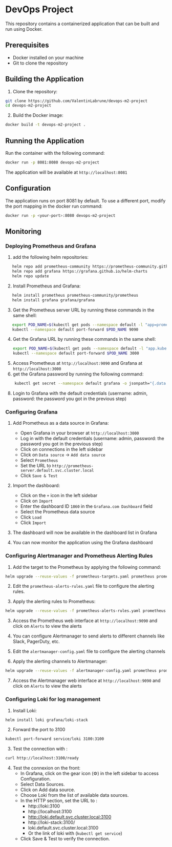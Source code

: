 # DevOps Project

This repository contains a containerized application that can be built and run using Docker.

## Prerequisites

- Docker installed on your machine
- Git to clone the repository

## Building the Application

1. Clone the repository:

```bash
git clone https://github.com/ValentinLabrune/devops-m2-project
cd devops-m2-project
```

2. Build the Docker image:

```bash
docker build -t devops-m2-project .
```

## Running the Application

Run the container with the following command:

```bash
docker run -p 8081:8080 devops-m2-project
```

The application will be available at `http://localhost:8081`

## Configuration

The application runs on port 8081 by default. To use a different port, modify the port mapping in the docker run
command:

```bash
docker run -p <your-port>:8080 devops-m2-project
```

## Monitoring

### Deploying Prometheus and Grafana

1. add the following helm repositories:

```bash
   helm repo add prometheus-community https://prometheus-community.github.io/helm-charts
   helm repo add grafana https://grafana.github.io/helm-charts
   helm repo update
   ```

2. Install Prometheus and Grafana:

```bash
   helm install prometheus prometheus-community/prometheus
   helm install grafana grafana/grafana
   ```

3. Get the Prometheus server URL by running these commands in the same shell:

```bash
   export POD_NAME=$(kubectl get pods --namespace default -l "app=prometheus,component=server" -o jsonpath="{.items[0].metadata.name}")
   kubectl --namespace default port-forward $POD_NAME 9090
   ```

4. Get the Grafana URL by running these commands in the same shell:
    ```bash
   export POD_NAME=$(kubectl get pods --namespace default -l "app.kubernetes.io/name=grafana" -o jsonpath="{.items[0].metadata.name}")
   kubectl --namespace default port-forward $POD_NAME 3000
   ```
5. Access Prometheus at `http://localhost:9090` and Grafana at `http://localhost:3000`
6. get the Grafana password by running the following command:

```bash
    kubectl get secret --namespace default grafana -o jsonpath="{.data.admin-password}" | base64 --decode ; echo
 ``` 

8. Login to Grafana with the default credentials (username: admin, password: the password you got in the previous step)

### Configuring Grafana

1. Add Prometheus as a data source in Grafana:
   - Open Grafana in your browser at `http://localhost:3000`
   - Log in with the default credentials (username: admin, password: the password you got in the previous step)
   - Click on connections in the left sidebar
   - Click on `Data source` -> `Add data source`
   - Select `Prometheus`
   - Set the URL to `http://prometheus-server.default.svc.cluster.local`
   - Click `Save & Test`


2. Import the dashboard:
    - Click on the `+` icon in the left sidebar
    - Click on `Import`
    - Enter the dashboard ID `1860` in the `Grafana.com Dashboard` field
    - Select the Prometheus data source
    - Click `Load`
    - Click `Import`


3. The dashboard will now be available in the dashboard list in Grafana

4. You can now monitor the application using the Grafana dashboard

### Configuring Alertmanager and Prometheus Alerting Rules

1. Add the target to the Prometheus by applying the following command:

```bash
helm upgrade --reuse-values -f prometheus-targets.yaml prometheus prometheus-community/prometheus
```
2. Edit the `prometheus-alerts-rules.yaml` file to configure the alerting rules.


3. Apply the alerting rules to Prometheus:

```bash
helm upgrade --reuse-values -f prometheus-alerts-rules.yaml prometheus prometheus-community/prometheus
```

3. Access the Prometheus web interface at `http://localhost:9090` and click on `Alerts` to view the alerts

4. You can configure Alertmanager to send alerts to different channels like Slack, PagerDuty, etc.
5. Edit the `alertmanager-config.yaml` file to configure the alerting channels
6. Apply the alerting channels to Alertmanager:

```bash
helm upgrade --reuse-values -f alertmanager-config.yaml prometheus prometheus-community/prometheus
```

7. Access the Alertmanager web interface at `http://localhost:9090` and click on `Alerts` to view the alerts



### Configuring Loki for log management

1. Install Loki:
```bash
helm install loki grafana/loki-stack
```

2. Forward the port to 3100
```bash
kubectl port-forward service/loki 3100:3100
```

3. Test the connection with : 
```bash
curl http://localhost:3100/ready
```

4. Test the connexion on the front:
   - In Grafana, click on the gear icon (⚙️) in the left sidebar to access Configuration.
   - Select Data Sources.
   - Click on Add data source.
   - Choose Loki from the list of available data sources.
   - In the HTTP section, set the URL to : 
      - http://loki:3100  
      - http://localhost:3100  
      - http://loki.default.svc.cluster.local:3100 
      - http://loki-stack:3100/
      - loki.default.svc.cluster.local:3100
      - Or the link of loki with (`kubectl get service`)
   - Click Save & Test to verify the connection.